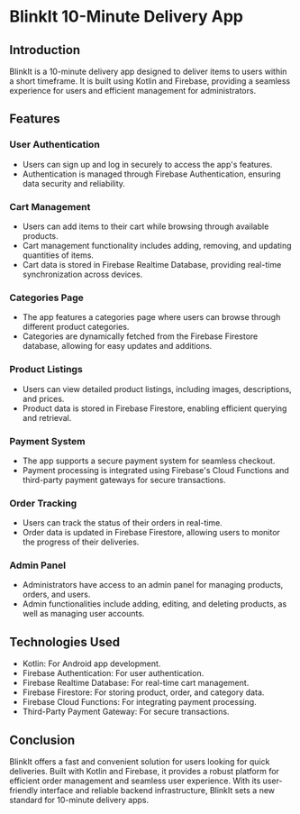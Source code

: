 # BlinkIt 10-Minute Delivery App

## Introduction
BlinkIt is a 10-minute delivery app designed to deliver items to users within a short timeframe. It is built using Kotlin and Firebase, providing a seamless experience for users and efficient management for administrators.

## Features

### User Authentication
- Users can sign up and log in securely to access the app's features.
- Authentication is managed through Firebase Authentication, ensuring data security and reliability.

### Cart Management
- Users can add items to their cart while browsing through available products.
- Cart management functionality includes adding, removing, and updating quantities of items.
- Cart data is stored in Firebase Realtime Database, providing real-time synchronization across devices.

### Categories Page
- The app features a categories page where users can browse through different product categories.
- Categories are dynamically fetched from the Firebase Firestore database, allowing for easy updates and additions.

### Product Listings
- Users can view detailed product listings, including images, descriptions, and prices.
- Product data is stored in Firebase Firestore, enabling efficient querying and retrieval.

### Payment System
- The app supports a secure payment system for seamless checkout.
- Payment processing is integrated using Firebase's Cloud Functions and third-party payment gateways for secure transactions.

### Order Tracking
- Users can track the status of their orders in real-time.
- Order data is updated in Firebase Firestore, allowing users to monitor the progress of their deliveries.

### Admin Panel
- Administrators have access to an admin panel for managing products, orders, and users.
- Admin functionalities include adding, editing, and deleting products, as well as managing user accounts.

## Technologies Used
- Kotlin: For Android app development.
- Firebase Authentication: For user authentication.
- Firebase Realtime Database: For real-time cart management.
- Firebase Firestore: For storing product, order, and category data.
- Firebase Cloud Functions: For integrating payment processing.
- Third-Party Payment Gateway: For secure transactions.

## Conclusion
BlinkIt offers a fast and convenient solution for users looking for quick deliveries. Built with Kotlin and Firebase, it provides a robust platform for efficient order management and seamless user experience. With its user-friendly interface and reliable backend infrastructure, BlinkIt sets a new standard for 10-minute delivery apps.
